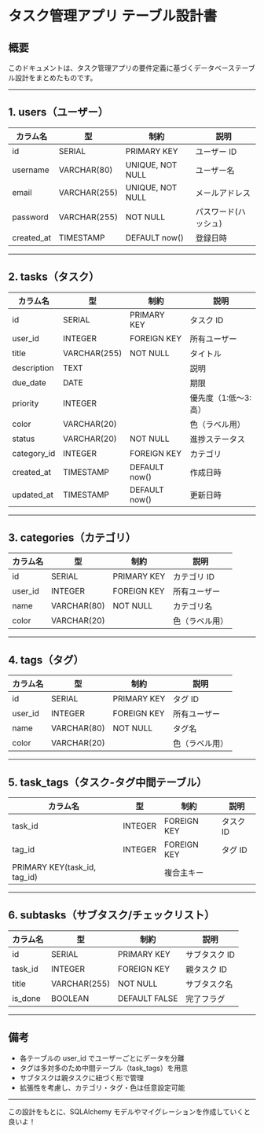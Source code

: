 # タスク管理アプリ テーブル設計書

## 概要

このドキュメントは、タスク管理アプリの要件定義に基づくデータベーステーブル設計をまとめたものです。

---

## 1. users（ユーザー）

| カラム名   | 型           | 制約             | 説明                 |
| ---------- | ------------ | ---------------- | -------------------- |
| id         | SERIAL       | PRIMARY KEY      | ユーザー ID          |
| username   | VARCHAR(80)  | UNIQUE, NOT NULL | ユーザー名           |
| email      | VARCHAR(255) | UNIQUE, NOT NULL | メールアドレス       |
| password   | VARCHAR(255) | NOT NULL         | パスワード(ハッシュ) |
| created_at | TIMESTAMP    | DEFAULT now()    | 登録日時             |

---

## 2. tasks（タスク）

| カラム名    | 型           | 制約          | 説明                 |
| ----------- | ------------ | ------------- | -------------------- |
| id          | SERIAL       | PRIMARY KEY   | タスク ID            |
| user_id     | INTEGER      | FOREIGN KEY   | 所有ユーザー         |
| title       | VARCHAR(255) | NOT NULL      | タイトル             |
| description | TEXT         |               | 説明                 |
| due_date    | DATE         |               | 期限                 |
| priority    | INTEGER      |               | 優先度（1:低〜3:高） |
| color       | VARCHAR(20)  |               | 色（ラベル用）       |
| status      | VARCHAR(20)  | NOT NULL      | 進捗ステータス       |
| category_id | INTEGER      | FOREIGN KEY   | カテゴリ             |
| created_at  | TIMESTAMP    | DEFAULT now() | 作成日時             |
| updated_at  | TIMESTAMP    | DEFAULT now() | 更新日時             |

---

## 3. categories（カテゴリ）

| カラム名 | 型          | 制約        | 説明           |
| -------- | ----------- | ----------- | -------------- |
| id       | SERIAL      | PRIMARY KEY | カテゴリ ID    |
| user_id  | INTEGER     | FOREIGN KEY | 所有ユーザー   |
| name     | VARCHAR(80) | NOT NULL    | カテゴリ名     |
| color    | VARCHAR(20) |             | 色（ラベル用） |

---

## 4. tags（タグ）

| カラム名 | 型          | 制約        | 説明           |
| -------- | ----------- | ----------- | -------------- |
| id       | SERIAL      | PRIMARY KEY | タグ ID        |
| user_id  | INTEGER     | FOREIGN KEY | 所有ユーザー   |
| name     | VARCHAR(80) | NOT NULL    | タグ名         |
| color    | VARCHAR(20) |             | 色（ラベル用） |

---

## 5. task_tags（タスク-タグ中間テーブル）

| カラム名                     | 型      | 制約        | 説明      |
| ---------------------------- | ------- | ----------- | --------- |
| task_id                      | INTEGER | FOREIGN KEY | タスク ID |
| tag_id                       | INTEGER | FOREIGN KEY | タグ ID   |
| PRIMARY KEY(task_id, tag_id) |         | 複合主キー  |

---

## 6. subtasks（サブタスク/チェックリスト）

| カラム名 | 型           | 制約          | 説明          |
| -------- | ------------ | ------------- | ------------- |
| id       | SERIAL       | PRIMARY KEY   | サブタスク ID |
| task_id  | INTEGER      | FOREIGN KEY   | 親タスク ID   |
| title    | VARCHAR(255) | NOT NULL      | サブタスク名  |
| is_done  | BOOLEAN      | DEFAULT FALSE | 完了フラグ    |

---

## 備考

-   各テーブルの user_id でユーザーごとにデータを分離
-   タグは多対多のため中間テーブル（task_tags）を用意
-   サブタスクは親タスクに紐づく形で管理
-   拡張性を考慮し、カテゴリ・タグ・色は任意設定可能

---

この設計をもとに、SQLAlchemy モデルやマイグレーションを作成していくと良いよ！
